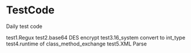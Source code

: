 # TestCode
Daily test code

test1.Regux
test2.base64 DES encrypt
test3.16_system convert to int_type
test4.runtime of class_method_exchange
test5.XML Parse
